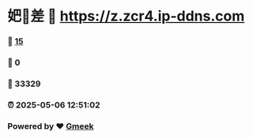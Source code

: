 # 妑🔭差 :link: https://z.zcr4.ip-ddns.com 
### :page_facing_up: [15](https://z.zcr4.ip-ddns.com/tag.html) 
### :speech_balloon: 0 
### :hibiscus: 33329 
### :alarm_clock: 2025-05-06 12:51:02 
### Powered by :heart: [Gmeek](https://github.com/Meekdai/Gmeek)
